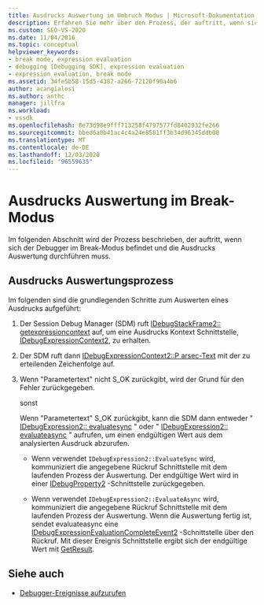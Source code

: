 ```yaml
---
title: Ausdrucks Auswertung im Umbruch Modus | Microsoft-Dokumentation
description: Erfahren Sie mehr über den Prozess, der auftritt, wenn sich der Debugger im Break-Modus befindet und die Ausdrucks Auswertung durchführen muss.
ms.custom: SEO-VS-2020
ms.date: 11/04/2016
ms.topic: conceptual
helpviewer_keywords:
- break mode, expression evaluation
- debugging [Debugging SDK], expression evaluation
- expression evaluation, break mode
ms.assetid: 34fe5b58-15d5-4387-a266-72120f90a4b6
author: acangialosi
ms.author: anthc
manager: jillfra
ms.workload:
- vssdk
ms.openlocfilehash: 8e73d98e9fff713258f4797577fd8402932fe266
ms.sourcegitcommit: bbed6a0b41ac4c4a24e8581ff3b34d96345ddb00
ms.translationtype: MT
ms.contentlocale: de-DE
ms.lasthandoff: 12/03/2020
ms.locfileid: "96559635"
---
```

# <a name="expression-evaluation-in-break-mode"></a>Ausdrucks Auswertung im Break-Modus
Im folgenden Abschnitt wird der Prozess beschrieben, der auftritt, wenn sich der Debugger im Break-Modus befindet und die Ausdrucks Auswertung durchführen muss.

## <a name="expression-evaluation-process"></a>Ausdrucks Auswertungsprozess
 Im folgenden sind die grundlegenden Schritte zum Auswerten eines Ausdrucks aufgeführt:

1. Der Session Debug Manager (SDM) ruft [IDebugStackFrame2:: getexpressioncontext](../../extensibility/debugger/reference/idebugstackframe2-getexpressioncontext.md) auf, um eine Ausdrucks Kontext Schnittstelle, [IDebugExpressionContext2](../../extensibility/debugger/reference/idebugexpressioncontext2.md), zu erhalten.

2. Der SDM ruft dann [IDebugExpressionContext2::P arsec-Text](../../extensibility/debugger/reference/idebugexpressioncontext2-parsetext.md) mit der zu erteilenden Zeichenfolge auf.

3. Wenn "Parametertext" nicht S_OK zurückgibt, wird der Grund für den Fehler zurückgegeben.

     sonst

     Wenn "Parametertext" S_OK zurückgibt, kann die SDM dann entweder " [IDebugExpression2:: evaluatesync](../../extensibility/debugger/reference/idebugexpression2-evaluatesync.md) " oder " [IDebugExpression2:: evaluateasync](../../extensibility/debugger/reference/idebugexpression2-evaluateasync.md) " aufrufen, um einen endgültigen Wert aus dem analysierten Ausdruck abzurufen.

    - Wenn verwendet `IDebugExpression2::EvaluateSync` wird, kommuniziert die angegebene Rückruf Schnittstelle mit dem laufenden Prozess der Auswertung. Der endgültige Wert wird in einer [IDebugProperty2](../../extensibility/debugger/reference/idebugproperty2.md) -Schnittstelle zurückgegeben.

    - Wenn verwendet `IDebugExpression2::EvaluateAsync` wird, kommuniziert die angegebene Rückruf Schnittstelle mit dem laufenden Prozess der Auswertung. Wenn die Auswertung fertig ist, sendet evaluateasync eine [IDebugExpressionEvaluationCompleteEvent2](../../extensibility/debugger/reference/idebugexpressionevaluationcompleteevent2.md) -Schnittstelle über den Rückruf. Mit dieser Ereignis Schnittstelle ergibt sich der endgültige Wert mit [GetResult](../../extensibility/debugger/reference/idebugexpressionevaluationcompleteevent2-getresult.md).

## <a name="see-also"></a>Siehe auch
- [Debugger-Ereignisse aufzurufen](../../extensibility/debugger/calling-debugger-events.md)
